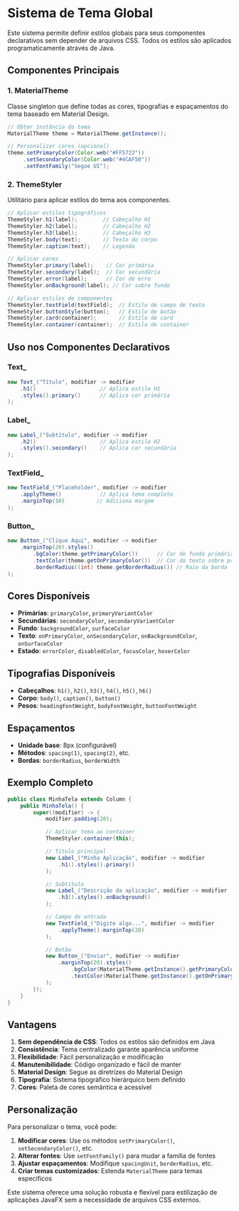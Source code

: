 # Sistema de Tema Global

Este sistema permite definir estilos globais para seus componentes declarativos sem depender de arquivos CSS. Todos os estilos são aplicados programaticamente através de Java.

## Componentes Principais

### 1. MaterialTheme

Classe singleton que define todas as cores, tipografias e espaçamentos do tema baseado em Material Design.

```java
// Obter instância do tema
MaterialTheme theme = MaterialTheme.getInstance();

// Personalizar cores (opcional)
theme.setPrimaryColor(Color.web("#FF5722"))
     .setSecondaryColor(Color.web("#4CAF50"))
     .setFontFamily("Segoe UI");
```

### 2. ThemeStyler

Utilitário para aplicar estilos do tema aos componentes.

```java
// Aplicar estilos tipográficos
ThemeStyler.h1(label);        // Cabeçalho H1
ThemeStyler.h2(label);        // Cabeçalho H2
ThemeStyler.h3(label);        // Cabeçalho H3
ThemeStyler.body(text);       // Texto do corpo
ThemeStyler.caption(text);    // Legenda

// Aplicar cores
ThemeStyler.primary(label);    // Cor primária
ThemeStyler.secondary(label);  // Cor secundária
ThemeStyler.error(label);      // Cor de erro
ThemeStyler.onBackground(label); // Cor sobre fundo

// Aplicar estilos de componentes
ThemeStyler.textField(textField);  // Estilo de campo de texto
ThemeStyler.buttonStyle(button);   // Estilo de botão
ThemeStyler.card(container);       // Estilo de card
ThemeStyler.container(container);  // Estilo de container
```

## Uso nos Componentes Declarativos

### Text\_

```java
new Text_("Título", modifier -> modifier
    .h1()                    // Aplica estilo H1
    .styles().primary()      // Aplica cor primária
);
```

### Label\_

```java
new Label_("Subtítulo", modifier -> modifier
    .h2()                    // Aplica estilo H2
    .styles().secondary()    // Aplica cor secundária
);
```

### TextField\_

```java
new TextField_("Placeholder", modifier -> modifier
    .applyTheme()            // Aplica tema completo
    .marginTop(10)          // Adiciona margem
);
```

### Button\_

```java
new Button_("Clique Aqui", modifier -> modifier
    .marginTop(20).styles()
        .bgColor(theme.getPrimaryColor())      // Cor de fundo primária
        .textColor(theme.getOnPrimaryColor())  // Cor do texto sobre primária
        .borderRadius((int) theme.getBorderRadius()) // Raio da borda
);
```

## Cores Disponíveis

- **Primárias**: `primaryColor`, `primaryVariantColor`
- **Secundárias**: `secondaryColor`, `secondaryVariantColor`
- **Fundo**: `backgroundColor`, `surfaceColor`
- **Texto**: `onPrimaryColor`, `onSecondaryColor`, `onBackgroundColor`, `onSurfaceColor`
- **Estado**: `errorColor`, `disabledColor`, `focusColor`, `hoverColor`

## Tipografias Disponíveis

- **Cabeçalhos**: `h1()`, `h2()`, `h3()`, `h4()`, `h5()`, `h6()`
- **Corpo**: `body()`, `caption()`, `button()`
- **Pesos**: `headingFontWeight`, `bodyFontWeight`, `buttonFontWeight`

## Espaçamentos

- **Unidade base**: 8px (configurável)
- **Métodos**: `spacing(1)`, `spacing(2)`, etc.
- **Bordas**: `borderRadius`, `borderWidth`

## Exemplo Completo

```java
public class MinhaTela extends Column {
    public MinhaTela() {
        super((modifier) -> {
            modifier.padding(20);

            // Aplicar tema ao container
            ThemeStyler.container(this);

            // Título principal
            new Label_("Minha Aplicação", modifier -> modifier
                .h1().styles().primary()
            );

            // Subtítulo
            new Label_("Descrição da aplicação", modifier -> modifier
                .h3().styles().onBackground()
            );

            // Campo de entrada
            new TextField_("Digite algo...", modifier -> modifier
                .applyTheme().marginTop(20)
            );

            // Botão
            new Button_("Enviar", modifier -> modifier
                .marginTop(20).styles()
                    .bgColor(MaterialTheme.getInstance().getPrimaryColor())
                    .textColor(MaterialTheme.getInstance().getOnPrimaryColor())
            );
        });
    }
}
```

## Vantagens

1. **Sem dependência de CSS**: Todos os estilos são definidos em Java
2. **Consistência**: Tema centralizado garante aparência uniforme
3. **Flexibilidade**: Fácil personalização e modificação
4. **Manutenibilidade**: Código organizado e fácil de manter
5. **Material Design**: Segue as diretrizes do Material Design
6. **Tipografia**: Sistema tipográfico hierárquico bem definido
7. **Cores**: Paleta de cores semântica e acessível

## Personalização

Para personalizar o tema, você pode:

1. **Modificar cores**: Use os métodos `setPrimaryColor()`, `setSecondaryColor()`, etc.
2. **Alterar fontes**: Use `setFontFamily()` para mudar a família de fontes
3. **Ajustar espaçamentos**: Modifique `spacingUnit`, `borderRadius`, etc.
4. **Criar temas customizados**: Estenda `MaterialTheme` para temas específicos

Este sistema oferece uma solução robusta e flexível para estilização de aplicações JavaFX sem a necessidade de arquivos CSS externos.
